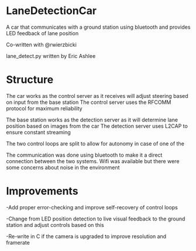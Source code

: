 # LaneDetectionCar
A car that communicates with a ground station using bluetooth and provides LED feedback of lane position

Co-written with @rwierzbicki

lane_detect.py written by Eric Ashlee

# Structure

The car works as the control server as it receives will adjust steering based on input from the base station
The control server uses the RFCOMM protocol for maximum reliability

The base station works as the detection server as it will determine lane position based on images from the car 
The detection server uses L2CAP to ensure constant streaming

The two control loops are split to allow for autonomy in case of one of the 

The communication was done using bluetooth to make it a direct connection between the two systems. 
Wifi was available but there were some concerns about noise in the environment 

# Improvements

-Add proper error-checking and improve self-recovery of control loops

-Change from LED position detection to live visual feedback to the ground station and adjust controls based on this

-Re-write in C if the camera is upgraded to improve resolution and framerate
